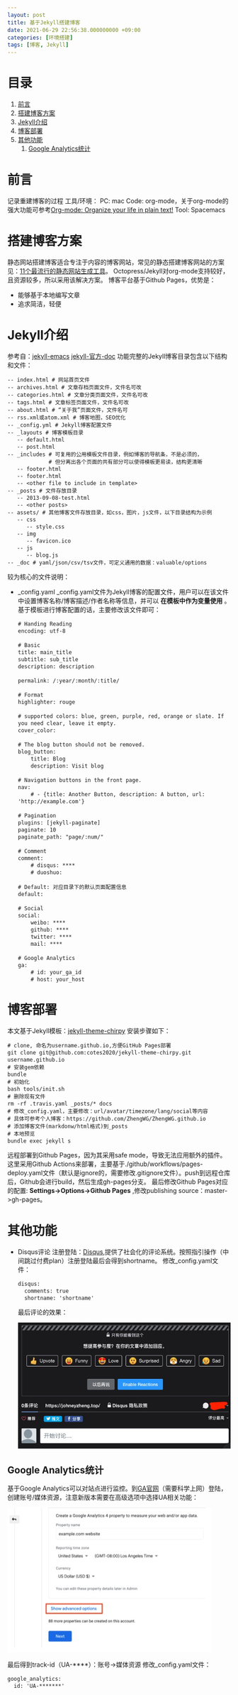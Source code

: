 ```yaml
---
layout: post
title: 基于Jekyll搭建博客
date: 2021-06-29 22:56:38.000000000 +09:00
categories: [环境搭建]
tags: [博客, Jekyll]
---
```


# 目录

1.  [前言](#orgdd5940b)
2.  [搭建博客方案](#org00f82c1)
3.  [Jekyll介绍](#orgea26310)
4.  [博客部署](#org4933dab)
5.  [其他功能](#orgd32592a)
    1.  [Google Analytics统计](#org8fa3ab2)


<a id="orgdd5940b"></a>

# 前言

记录重建博客的过程
工具/环境：
PC: mac
Code: org-mode，关于org-mode的强大功能可参考[Org-mode: Organize your life in plain text!](http://doc.norang.ca/org-mode.html)
Tool: Spacemacs


<a id="org00f82c1"></a>

# 搭建博客方案

静态网站搭建博客适合专注于内容的博客网站，常见的静态搭建博客网站的方案见：[11个最流行的静态网站生成工具](https://www.cnblogs.com/buyz/p/10935831.html)。
Octopress/Jekyll对org-mode支持较好，且资源较多，所以采用该解决方案。
博客平台基于Github Pages，优势是：

-   能够基于本地编写文章
-   追求简洁，轻便


<a id="orgea26310"></a>

# Jekyll介绍

参考自：[jekyll-emacs](https://www.zmonster.me/2013/09/14/blogging-with-jekyll-emacs.html) [jekyll-官方-doc](https://jekyllrb.com/docs/)
功能完整的Jekyll博客目录包含以下结构和文件：

    -- index.html # 网站首页文件
    -- archives.html # 文章存档页面文件，文件名可改
    -- categories.html # 文章分类页面文件，文件名可改
    -- tags.html # 文章标签页面文件，文件名可改
    -- about.html # “关于我”页面文件，文件名可
    -- rss.xml或atom.xml # 博客地图，SEO优化
    -- _config.yml # Jekyll博客配置文件
    -- _layouts # 博客模板目录
       -- default.html
       -- post.html
    -- _includes # 可复用的公用模板文件目录，例如博客的导航条，不是必须的，
                 # 但分离出各个页面的共有部分可以使得模板更易读，结构更清晰
       -- footer.html
       -- footer.html
       -- <other file to include in template>
    -- _posts # 文件存放目录
       -- 2013-09-08-test.html
       -- <other posts>
    -- assets/ # 其他博客文件存放目录，如css，图片，js文件，以下目录结构为示例
       -- css
          -- style.css
       -- img
          -- favicon.ico
       -- js
          -- blog.js
    -- _doc # yaml/json/csv/tsv文件，可定义通用的数据：valuable/options

较为核心的文件说明：

-   \_config.yaml
    \_config.yaml文件为Jekyll博客的配置文件，用户可以在该文件中设置博客名称/博客描述/作者名称等信息，并可以 **在模板中作为变量使用** 。基于模板进行博客配置的话，主要修改该文件即可：

        # Handing Reading
        encoding: utf-8

        # Basic
        title: main_title
        subtitle: sub_title
        description: description

        permalink: /:year/:month/:title/

        # Format
        highlighter: rouge

        # supported colors: blue, green, purple, red, orange or slate. If you need clear, leave it empty.
        cover_color:

        # The blog button should not be removed.
        blog_button:
            title: Blog
            description: Visit blog

        # Navigation buttons in the front page.
        nav:
            # - {title: Another Button, description: A button, url: 'http://example.com'}

        # Pagination
        plugins: [jekyll-paginate]
        paginate: 10
        paginate_path: "page/:num/"

        # Comment
        comment:
            # disqus: ****
            # duoshuo:

        # Default: 对应目录下的默认页面配置信息
        default:

        # Social
        social:
            weibo: ****
            github: ****
            twitter: ****
            mail: ****

        # Google Analytics
        ga:
            # id: your_ga_id
            # host: your_host


<a id="org4933dab"></a>

# 博客部署

本文基于Jekyll模板：[jekyll-theme-chirpy](http://github.com/cotes2020/jekyll-theme-chirpy)
安装步骤如下：

    # clone, 命名为username.github.io,方便GitHub Pages部署
    git clone git@github.com:cotes2020/jekyll-theme-chirpy.git username.github.io
    # 安装gem依赖
    bundle
    # 初始化
    bash tools/init.sh
    # 删除现有文件
    rm -rf .travis.yaml _posts/* docs
    # 修改_config.yaml，主要修改：url/avatar/timezone/lang/social等内容
    # 具体可参考个人博客：https://github.com/ZhengWG/ZhengWG.github.io
    # 添加博客文件(markdonw/html格式)到_posts
    # 本地预览
    bundle exec jekyll s

远程部署到Github Pages，因为其采用safe mode，导致无法应用额外的插件。这里采用Github Actions来部署，主要基于./github/workflows/pages-deploy.yaml文件（默认是ignore的，需要修改.gitignore文件）。push到远程仓库后，Github会进行build，然后生成gh-pages分支。
最后修改Github Pages对应的配置: **Settings->Options->Github Pages** ,修改publishing source：master->gh-pages。


<a id="orgd32592a"></a>

# 其他功能

-   Disqus评论
    注册登陆：[Disqus](https://disqus.com/),提供了社会化的评论系统。按照指引操作（中间跳过付费plan）注册登陆最后会得到shortname。
    修改_config.yaml文件：

        disqus:
          comments: true
          shortname: 'shortname'

    最后评论的效果：

    ![img](https://github.com/ZhengWG/Imgs_blog/raw/master/2021-06-29-%E5%9F%BA%E4%BA%8EJekyll%E6%90%AD%E5%BB%BA%E5%8D%9A%E5%AE%A2/1.jpg)


<a id="org8fa3ab2"></a>

## Google Analytics统计

基于Google Analytics可以对站点进行监控。到[GA官网](https://analytics.google.com/analytics/web)（需要科学上网）登陆，创建账号/媒体资源，注意新版本需要在高级选项中选择UA相关功能：

![img](https://github.com/ZhengWG/Imgs_blog/raw/master/2021-06-29-%E5%9F%BA%E4%BA%8EJekyll%E6%90%AD%E5%BB%BA%E5%8D%9A%E5%AE%A2/2.jpg)

最后得到track-id（UA-\*\*\*\*）：账号->媒体资源
修改_config.yaml文件：

    google_analytics:
      id: 'UA-*******'
